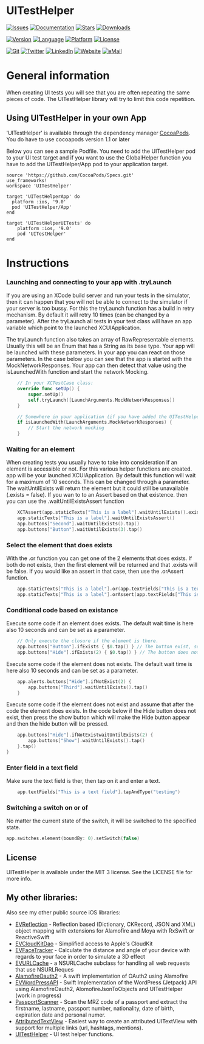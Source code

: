 # UITestHelper

[![Issues](https://img.shields.io/github/issues-raw/evermeer/UITestHelper.svg?style=flat)](https://github.com/evermeer/UITestHelper/issues)
[![Documentation](https://img.shields.io/badge/documented-100%25-green.svg?style=flat)](http://cocoadocs.org/docsets/UITestHelper/)
[![Stars](https://img.shields.io/github/stars/evermeer/UITestHelper.svg?style=flat)](https://github.com/evermeer/UITestHelper/stargazers)
[![Downloads](https://img.shields.io/cocoapods/dt/UITestHelper.svg?style=flat)](https://cocoapods.org/pods/UITestHelper)


[![Version](https://img.shields.io/cocoapods/v/UITestHelper.svg?style=flat)](http://cocoadocs.org/docsets/UITestHelper)
[![Language](https://img.shields.io/badge/language-swift%203-f48041.svg?style=flat)](https://developer.apple.com/swift)
[![Platform](https://img.shields.io/cocoapods/p/UITestHelper.svg?style=flat)](http://cocoadocs.org/docsets/UITestHelper)
[![License](https://img.shields.io/cocoapods/l/UITestHelper.svg?style=flat)](http://cocoadocs.org/docsets/UITestHelper)

[![Git](https://img.shields.io/badge/GitHub-evermeer-blue.svg?style=flat)](https://github.com/evermeer)
[![Twitter](https://img.shields.io/badge/twitter-@evermeer-blue.svg?style=flat)](http://twitter.com/evermeer)
[![LinkedIn](https://img.shields.io/badge/linkedin-Edwin%20Vermeer-blue.svg?style=flat)](http://nl.linkedin.com/in/evermeer/en)
[![Website](https://img.shields.io/badge/website-evict.nl-blue.svg?style=flat)](http://evict.nl)
[![eMail](https://img.shields.io/badge/email-edwin@evict.nl-blue.svg?style=flat)](mailto:edwin@evict.nl?SUBJECT=About%20UITestHelper)

# General information

When creating UI tests you will see that you are often repeating the same pieces of code. The UITestHelper library will try to limit this code repetition.

## Using UITestHelper in your own App 

'UITestHelper' is available through the dependency manager [CocoaPods](http://cocoapods.org). 
You do have to use cocoapods version 1.1 or later

Below you can see a sample Podfile. You need to add the UITestHelper pod to your UI test target and if you want to use the GlobalHelper function you have to add the UITestHelper/App pod to your application target.

```
source 'https://github.com/CocoaPods/Specs.git'
use_frameworks!
workspace 'UITestHelper'

target 'UITestHelperApp' do
  platform :ios, '9.0'
  pod 'UITestHelper/App'
end

target 'UITestHelperUITests' do
    platform :ios, '9.0'
    pod 'UITestHelper'
end
```

# Instructions

### Launching and connecting to your app with .tryLaunch

If you are using an XCode build server and run your tests in the simulator, then it can happen that you will not be able to connect to the simulator if your server is too bussy. For this the tryLaunch function has a build in retry mechanism. By default it will retry 10 times (can be changed by a parameter). After the tryLaunch all tests in your test class will have an app variable which point to the launched XCUIApplication.

The tryLaunch function also takes an array of RawRepresentable elements. Usually this will be an Enum that has a String as its base type. Your app will be launched with these parameters. In your app you can react on those parameters. In the case below you can see that the app is started with the MockNetworkResponses. Your app can then detect that value using the isLaunchedWith function and start the network Mocking. 

```swift
    // In your XCTestCase class:
    override func setUp() {
        super.setUp()
        self.tryLaunch([LaunchArguments.MockNetworkResponses])
    }

    // Somewhere in your application (if you have added the UITestHelper/App pod)
    if isLaunchedWith(LaunchArguments.MockNetworkResponses) {
        // Start the network mocking
    }
```

### Waiting for an element

When creating tests you usually have to take into consideration if an element is accessible or not.  For this various helper functions are created. app will be your launched XCUIApplication. By default this function will wait for a maximum of 10 seconds. This can be changed through a parameter. The waitUntilExists will return the element but it could still be unavailable (.exists = false). If you wan to to an Assert based on that existence. then you can use the .waitUntilExistsAssert function

```swift
	XCTAssert(app.staticTexts["This is a label"].waitUntilExists().exists, "label should exist")
	app.staticTexts["This is a label"].waitUntilExistsAssert()
	app.buttons["Second"].waitUntilExists().tap()
	app.buttons["Button"].waitUntilExists(3).tap()
```

### Select the element that does exists

With the .or function you can get one of the 2 elements that does exists. If both do not exists, then the first element will be returned and that .exists will be false. If you would like an assert in that case, then use the .orAssert function.

```swift
	app.staticTexts["This is a label"].or(app.textFields["This is a text field"]).tap()
	app.staticTexts["This is a label"].orAssert(app.textFields["This is a text field"])
```

### Conditional code based on existance

Execute some code if an element does exists. The default wait time is here also 10 seconds and can be set as a parameter.

```swift
	// Only execute the closure if the element is there.
	app.buttons["Button"].ifExists { $0.tap() } // The button exist, so we do tap it
	app.buttons["Hide"].ifExists(2) { $0.tap() } // The button does not exist, so we don't tap it
```

Execute some code if the element does not exists. The default wait time is here also 10 seconds and can be set as a parameter.

```swift
	app.alerts.buttons["Hide"].ifNotExist(2) {
		app.buttons["Third"].waitUntilExists().tap()
	}
```

Execute some code if the element does not exist and assume that after the code the element does exists. In the code below if the Hide button does not exist, then press the show button which will make the Hide button appear and then the hide button will be pressed.
```swift
	app.buttons["Hide"].ifNotExistwaitUntilExists(2) {
		app.buttons["Show"].waitUntilExists().tap()
	}.tap()
}
```

### Enter field in a text field
Make sure the text field is ther, then tap on it and enter a text.
```swift
	app.textFields["This is a text field"].tapAndType("testing")
```

### Switching a switch on or of
No matter the current state of the switch, it will be switched to the specified state.

```swift
app.switches.element(boundBy: 0).setSwitch(false)
```

## License

UITestHelper is available under the MIT 3 license. See the LICENSE file for more info.

## My other libraries:
Also see my other public source iOS libraries:

- [EVReflection](https://github.com/evermeer/EVReflection) - Reflection based (Dictionary, CKRecord, JSON and XML) object mapping with extensions for Alamofire and Moya with RxSwift or ReactiveSwift 
- [EVCloudKitDao](https://github.com/evermeer/EVCloudKitDao) - Simplified access to Apple's CloudKit
- [EVFaceTracker](https://github.com/evermeer/EVFaceTracker) - Calculate the distance and angle of your device with regards to your face in order to simulate a 3D effect
- [EVURLCache](https://github.com/evermeer/EVURLCache) - a NSURLCache subclass for handling all web requests that use NSURLReques
- [AlamofireOauth2](https://github.com/evermeer/AlamofireOauth2) - A swift implementation of OAuth2 using Alamofire
- [EVWordPressAPI](https://github.com/evermeer/EVWordPressAPI) - Swift Implementation of the WordPress (Jetpack) API using AlamofireOauth2, AlomofireJsonToObjects and UITestHelper (work in progress)
- [PassportScanner](https://github.com/evermeer/PassportScanner) - Scan the MRZ code of a passport and extract the firstname, lastname, passport number, nationality, date of birth, expiration date and personal numer.
- [AttributedTextView](https://github.com/evermeer/AttributedTextView) - Easiest way to create an attributed UITextView with support for multiple links (url, hashtags, mentions).
- [UITestHelper](https://github.com/evermeer/UITestHelper) - UI test helper functions.

